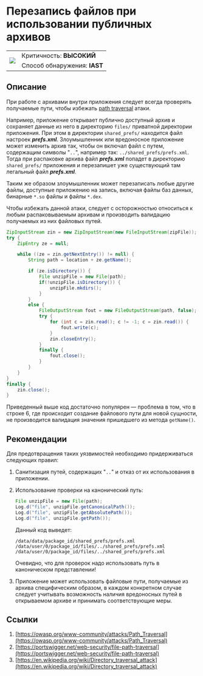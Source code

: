 # Перезапись файлов при использовании публичных архивов

<table class='noborder'>
    <colgroup>
      <col/>
      <col/>
    </colgroup>
    <tbody>
      <tr>
        <td rowspan="2"><img src="../../../img/defekt_vysokij.png"/></td>
        <td>Критичность:<strong> ВЫСОКИЙ</strong></td>
      </tr>
      <tr>
        <td>Способ обнаружения:<strong> IAST</strong></td>
      </tr>
    </tbody>
</table>

## Описание

При работе с архивами внутри приложения следует всегда проверять получаемые пути, чтобы избежать [path traversal](https://owasp.org/www-community/attacks/Path_Traversal) атаки.

Например, приложение открывает публично доступный архив и сохраняет данные из него в директорию `files/` приватной директории приложения. При этом в директории `shared_prefs/` находится файл настроек ***prefs.xml***. Злоумышленник или вредоносное приложение может изменить архив так, чтобы он включал файл с путем, содержащим символы "`..`", например так: `../shared_prefs/prefs.xml`. Тогда при распаковке архива файл ***prefs.xml*** попадет в директорию `shared_prefs/` приложения и перезапишет уже существующий там легальный файл ***prefs.xml***.

Таким же образом злоумышленник может перезаписать любые другие файлы, доступные приложению на запись, включая файлы баз данных, бинарные `*.so` файлы и файлы `*.dex`.

Чтобы избежать данной атаки, следует с осторожностью относиться к любым распаковываемым архивам и производить валидацию получаемых из них файловых путей.

``` java linenums="1" hl_lines="6" title="Пример уязвимого кода:"
ZipInputStream zin = new ZipInputStream(new FileInputStream(zipFile));
try {
    ZipEntry ze = null;

    while ((ze = zin.getNextEntry()) != null) {
        String path = location + ze.getName();

        if (ze.isDirectory()) {
            File unzipFile = new File(path);
            if(!unzipFile.isDirectory()) {
                unzipFile.mkdirs();
            }
        }
        else { 
            FileOutputStream fout = new FileOutputStream(path, false);
            try {
                for (int c = zin.read(); c != -1; c = zin.read()) {
                    fout.write(c);
                }
                zin.closeEntry();
            }
            finally {
                fout.close();
            }
        }
    }
}
finally {
    zin.close();
}
```

Приведенный выше код достаточно популярен — проблема в том, что в строке 6, где происходит создание файлового пути для новой сущности, не производится валидация значения пришедшего из метода `getName()`.

## Рекомендации

Для предотвращения таких уязвимостей необходимо придерживаться следующих правил:

1.	Санитизация путей, содержащих "`..`" и отказ от их использования в приложении.
2.	Использование проверки на канонический путь:

    ``` java linenums="1" title="Пример:"
    File unzipFile = new File(path);
    Log.d("file", unzipFile.getCanonicalPath());
    Log.d("file", unzipFile.getAbsolutePath());
    Log.d("file", unzipFile.getPath());
    ```

    Данный код выведет:

        /data/data/package_id/shared_prefs/prefs.xml
        /data/user/0/package_id/files/../shared_prefs/prefs.xml
        /data/user/0/package_id/files/../shared_prefs/prefs.xml

    Очевидно, что для проверок надо использовать путь в каноническом представлении!

3. Приложение может использовать файловые пути, получаемые из архива специфическим образом, в каждом конкретном случае следует учитывать возможность наличия вредоносных путей в открываемом архиве и принимать соответствующие меры.

## Ссылки

1. [https://owasp.org/www-community/attacks/Path_Traversal](https://owasp.org/www-community/attacks/Path_Traversal) 
2. [https://portswigger.net/web-security/file-path-traversal](https://portswigger.net/web-security/file-path-traversal) 
3. [https://en.wikipedia.org/wiki/Directory_traversal_attack](https://en.wikipedia.org/wiki/Directory_traversal_attack) 
